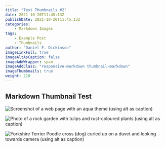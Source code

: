```yaml
---
title: "Test Thumbnails #2"
date: 2021-10-20T11:45:13Z
publishDate: 2021-10-20T11:45:13Z
categories:
    - Markdown Images
tags:
    - Example Post
    - Thumbnails
author: "Daniel F. Dickinson"
imageLinkFull: true
imageAltAsCaption: false
imageAddWrapper: span
imageAddClass: "responsive-markdown thumbnail-markdown"
imageThumbnails: true
weight: 210
---
```


## Markdown Thumbnail Test

![Screenshot of a web page with an aqua theme (using alt as caption)](screenshot.png)

![Photo of a rock garden with tulips and rust-coloured plants (using alt as caption)](backgarden-tulips+rocks.png?w=1724)

![Yorkshire Terrier Poodle cross (dog) curled up on a duvet and looking towards camera (using alt as caption)](cappy-on-bed.jpeg)
